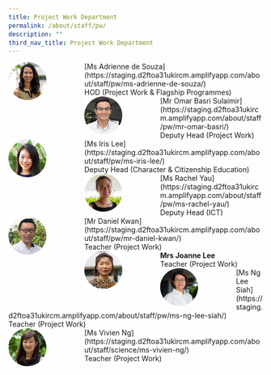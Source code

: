 ```yaml
---
title: Project Work Department
permalink: /about/staff/pw/
description: ""
third_nav_title: Project Work Department
---
```


<div>  
<div style="float: left">  
<img src="/images/PW-Adrienne-de-Souza_s.jpg" 
    style="width:50%">
</div>  
<div></div>  
</div>
[Ms Adrienne de Souza](https://staging.d2ftoa31ukircm.amplifyapp.com/about/staff/pw/ms-adrienne-de-souza/) <br>
HOD (Project Work & Flagship Programmes)

<div>  
<div style="float: left">  
<img src="/images/PW_OmarBasri_s.jpg" 
    style="width:50%">
</div>  
<div></div>  
</div>
[Mr Omar Basri Sulaimir](https://staging.d2ftoa31ukircm.amplifyapp.com/about/staff/pw/mr-omar-basri/) <br>
Deputy Head (Project Work)

<div>  
<div style="float: left">  
<img src="/images/PW-Iris-Lee_s-2.jpg" 
    style="width:50%">
</div>  
<div></div>  
</div>
[Ms Iris Lee](https://staging.d2ftoa31ukircm.amplifyapp.com/about/staff/pw/ms-iris-lee/) <br>
Deputy Head (Character & Citizenship Education)

<div>  
<div style="float: left">  
<img src="/images/Sci-Rachel-Yau_s.jpg" 
    style="width:50%">
</div>  
<div></div>  
</div>
[Ms Rachel Yau](https://staging.d2ftoa31ukircm.amplifyapp.com/about/staff/pw/ms-rachel-yau/) <br>
Deputy Head (ICT)

<div>  
<div style="float: left">  
<img src="/images/PW_DanielKwan_s.jpg" 
    style="width:50%">
</div>  
<div></div>  
</div>
[Mr Daniel Kwan](https://staging.d2ftoa31ukircm.amplifyapp.com/about/staff/pw/mr-daniel-kwan/) <br>
Teacher (Project Work)

<div>  
<div style="float: left">  
<img src="/images/EL-Joanne-Lee_s.jpg" 
    style="width:50%">
</div>  
<div></div>  
</div>
<b>Mrs Joanne Lee</b>
<br>
Teacher (Project Work)

<div>  
<div style="float: left">  
<img src="/images/PW-Ng-Lee-Siah_s.jpg" 
    style="width:50%">
</div>  
<div></div>  
</div>
[Ms Ng Lee Siah](https://staging.d2ftoa31ukircm.amplifyapp.com/about/staff/pw/ms-ng-lee-siah/) <br>
Teacher (Project Work)

<div>  
<div style="float: left">  
<img src="/images/Sci-Vivien-Ng_s.jpg" 
    style="width:50%">
</div>  
<div></div>  
</div>
[Ms Vivien Ng](https://staging.d2ftoa31ukircm.amplifyapp.com/about/staff/science/ms-vivien-ng/) <br>
Teacher (Project Work)